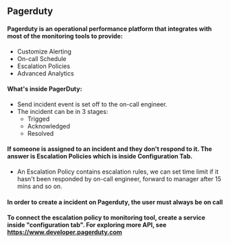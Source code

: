 ## Pagerduty

#### Pagerduty is an operational performance platform that integrates with most of the monitoring tools to provide:
  * Customize Alerting
  * On-call Schedule
  * Escalation Policies
  * Advanced Analytics


#### What's inside PagerDuty:
  * Send incident event is set off to the on-call engineer. 
  * The incident can be in 3 stages:
    * Trigged
    * Acknowledged 
    * Resolved
 
#### If someone is assigned to an incident and they don't respond to it. The answer is Escalation Policies which is inside Configuration Tab.
  * An Escalation Policy contains escalation rules, we can set time limit if it hasn't been responded by on-call engineer, forward to manager after 15 mins and so on.
  
#### In order to create a incident on Pagerduty, the user must always be on call 

#### To connect the escalation policy to monitoring tool, create a service inside "configuration tab". For exploring more API, see https://www.developer.pagerduty.com
